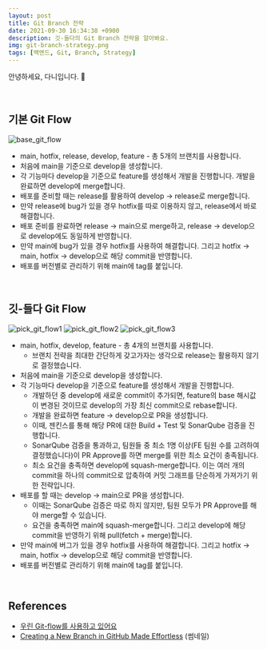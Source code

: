 ```yaml
---
layout: post
title: Git Branch 전략
date: 2021-09-30 16:34:38 +0900
description: 깃-들다의 Git Branch 전략을 알아봐요.
img: git-branch-strategy.png
tags: [백엔드, Git, Branch, Strategy]
---
```


안녕하세요, 다니입니다. 🙌

<br/>

## 기본 Git Flow

![base_git_flow](https://user-images.githubusercontent.com/50176238/130752917-dfad0b75-6f25-40e7-9eb9-5b0b5272dbb1.png)

- main, hotfix, release, develop, feature - 총 5개의 브랜치를 사용합니다.
- 처음에 main을 기준으로 develop을 생성합니다.
- 각 기능마다 develop을 기준으로 feature를 생성해서 개발을 진행합니다. 개발을 완료하면 develop에 merge합니다.
- 배포를 준비할 때는 release를 활용하여 develop -> release로 merge합니다.
- 만약 release에 bug가 있을 경우 hotfix를 따로 이용하지 않고, release에서 바로 해결합니다.
- 배포 준비를 완료하면 release -> main으로 merge하고, release -> develop으로 develop에도 동일하게 반영합니다.
- 만약 main에 bug가 있을 경우 hotfix를 사용하여 해결합니다. 그리고 hotfix -> main, hotfix -> develop으로 해당 commit을 반영합니다.
- 배포를 버전별로 관리하기 위해 main에 tag를 붙입니다.

<br/>

## 깃-들다 Git Flow

![pick_git_flow1](https://user-images.githubusercontent.com/50176238/130754093-c4c24908-97e2-4116-80ff-36a93df29a73.png)
![pick_git_flow2](https://user-images.githubusercontent.com/50176238/130754185-083daefb-4f52-44f3-9f60-438838637bd9.png)
![pick_git_flow3](https://user-images.githubusercontent.com/50176238/130754223-0d414657-b93b-4c97-9fbf-aa40eb51b7c1.png)

- main, hotfix, develop, feature - 총 4개의 브랜치를 사용합니다.
    - 브랜치 전략을 최대한 간단하게 갖고가자는 생각으로 release는 활용하지 않기로 결정했습니다.
- 처음에 main을 기준으로 develop을 생성합니다.
- 각 기능마다 develop을 기준으로 feature를 생성해서 개발을 진행합니다.
    - 개발하던 중 develop에 새로운 commit이 추가되면, feature의 base 해시값이 변경된 것이므로 develop의 가장 최신 commit으로 rebase합니다.
    - 개발을 완료하면 feature -> develop으로 PR을 생성합니다.
    - 이때, 젠킨스를 통해 해당 PR에 대한 Build + Test 및 SonarQube 검증을 진행합니다.
    - SonarQube 검증을 통과하고, 팀원들 중 최소 1명 이상(FE 팀원 수를 고려하여 결정했습니다)이 PR Approve를 하면 merge를 위한 최소 요건이 충족됩니다.
    - 최소 요건을 충족하면 develop에 squash-merge합니다. 이는 여러 개의 commit을 하나의 commit으로 압축하여 커밋 그래프를 단순하게 가져가기 위한 전략입니다.
- 배포를 할 때는 develop -> main으로 PR을 생성합니다.
    - 이때는 SonarQube 검증은 따로 하지 않지만, 팀원 모두가 PR Approve를 해야 merge할 수 있습니다.
    - 요건을 충족하면 main에 squash-merge합니다. 그리고 develop에 해당 commit을 반영하기 위해 pull(fetch + merge)합니다.
- 만약 main에 버그가 있을 경우 hotfix를 사용하여 해결합니다. 그리고 hotfix -> main, hotfix -> develop으로 해당 commit을 반영합니다.
- 배포를 버전별로 관리하기 위해 main에 tag를 붙입니다.

<br/>

## References

- [우린 Git-flow를 사용하고 있어요](https://techblog.woowahan.com/2553/)
- [Creating a New Branch in GitHub Made Effortless](https://zepel.io/blog/how-to-create-a-new-branch-in-github/) (썸네일)
